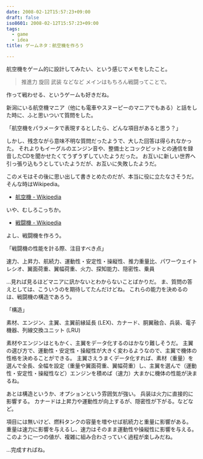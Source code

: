 ```yaml
---
date: 2008-02-12T15:57:23+09:00
draft: false
iso8601: 2008-02-12T15:57:23+09:00
tags:
  - game
  - idea
title: ゲームネタ：航空機を作ろう

---
```


航空機をゲーム的に設計してみたい、という感じでメモをしたこと。

<blockquote>推進力
旋回
武装
などなど
メインはもちろん戦闘ってことで。 </blockquote>

作って戦わせる、というゲームも好きだね。

新潟にいる航空機マニア（他にも電車やスヌーピーのマニアでもある）と話をした時に、ふと思いついて質問をした。

「航空機をパラメータで表現するとしたら、どんな項目があると思う？」

しかし、残念ながら意味不明な質問だったようで、大した回答は得られなかった。
それよりもイーグルのエンジン音や、整備士とコックピットとの通信を録音したCDを聞かせたくてうずうずしていたようだった。
お互いに新しい世界へ引っ張り込もうとしていたようだが、お互いに失敗したようだ。

このメモはその後に思い出して書きとめたのだが、本当に役に立たなさそうだ。
そんな時はWikipedia。

- <a href="http://ja.wikipedia.org/wiki/%E8%88%AA%E7%A9%BA%E6%A9%9F">航空機 - Wikipedia</a>

いや、むしろこっちか。

- <a href="http://ja.wikipedia.org/wiki/%E6%88%A6%E9%97%98%E6%A9%9F">戦闘機 - Wikipedia</a>

よし、戦闘機を作ろう。


「戦闘機の性能を計る際、注目すべき点」

速力、上昇力、航続力、運動性・安定性・操縦性、推力重量比、パワーウェイトレシオ、翼面荷重、翼幅荷重、火力、探知能力、隠密性、乗員

…見れば見るほどマニアに訊かないとわからないことばかりだ。
ま、質問の答えとしては、こういうのを期待してたんだけどね。
これらの能力を決めるのは、戦闘機の構造であろう。

「構造」

素材、エンジン、主翼、主翼前縁延長 (LEX)、カナード、胴翼融合、兵装、電子機器、列線交換ユニット (LRU) 

素材やエンジンはともかく、主翼をデータ化するのはかなり難しそうだ。
主翼の選び方で、運動性・安定性・操縦性が大きく変わるようなので、主翼で機体の性格を決めることができる。
主翼さえうまくデータ化すれば、素材（重量）を選んで全長、全幅を設定（重量や翼面荷重、翼幅荷重）し、主翼を選んで（運動性・安定性・操縦性など）エンジンを積めば（速力）大まかに機体の性能が決まるね。

あとは構造というか、オプションという雰囲気が強い。
兵装は火力に直接的に影響する。
カナードは上昇力や運動性が向上するが、隠密性が下がる。などなど。

項目には無いけど、燃料タンクの容量を増やせば航続力と重量に影響がある。
重量は速力に影響を与えるし、速力はそのまま運動性や操縦性に影響を与える。
このように一つの値が、複雑に組み合わさっていく過程が楽しみだね。

…完成すればね。
